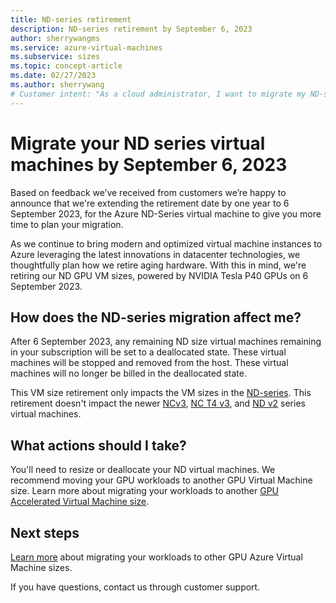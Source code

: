 ```yaml
---
title: ND-series retirement
description: ND-series retirement by September 6, 2023
author: sherrywangms
ms.service: azure-virtual-machines
ms.subservice: sizes
ms.topic: concept-article
ms.date: 02/27/2023
ms.author: sherrywang
# Customer intent: "As a cloud administrator, I want to migrate my ND-series virtual machines before the retirement deadline, so that I can ensure continued access to optimized GPU resources and prevent service disruptions."
---
```

# Migrate your ND series virtual machines by September 6, 2023
Based on feedback we’ve received from customers we’re happy to announce that we're extending the retirement date by one year to 6 September 2023, for the Azure ND-Series virtual machine to give you more time to plan  your migration. 

As we continue to bring modern and optimized virtual machine instances to Azure leveraging the latest innovations in datacenter technologies, we thoughtfully plan how we retire aging hardware. 
With this in mind, we're retiring our ND GPU VM sizes,  powered by NVIDIA Tesla P40 GPUs on 6 September 2023. 

## How does the ND-series migration affect me?  

After 6 September 2023, any remaining ND size virtual machines remaining in your subscription will be set to a deallocated state. These virtual machines will be stopped and removed from the host. These virtual machines will no longer be billed in the deallocated state. 

This VM size retirement only impacts the VM sizes in the [ND-series](../../nd-series.md). This retirement doesn't impact the newer [NCv3](../../ncv3-series.md), [NC T4 v3](../../nct4-v3-series.md), and [ND v2](../../ndv2-series.md) series virtual machines. 

## What actions should I take?  
You'll need to resize or deallocate your ND virtual machines. We recommend moving your GPU workloads to another GPU Virtual Machine size. Learn more about migrating your workloads to another [GPU Accelerated Virtual Machine size](../../sizes-gpu.md).

## Next steps
[Learn more](../../migration/sizes/n-series-migration.md) about migrating your workloads to other GPU Azure Virtual Machine sizes. 

If you have questions, contact us through customer support.
